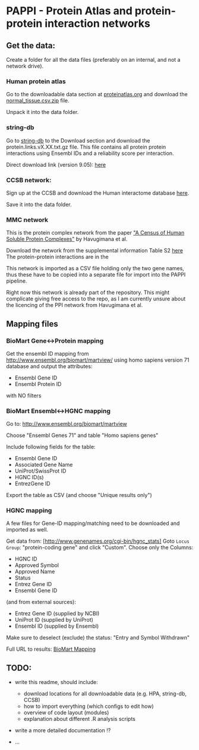 PAPPI - Protein Atlas and protein-protein interaction networks
==============================================================

Get the data:
----------

Create a folder for all the data files (preferably on an internal, and not a network drive).


### Human protein atlas

Go to the downloadable data section at [proteinatlas.org](http://www.proteinatlas.org/about/download)
and download the [normal_tissue.csv.zip](http://www.proteinatlas.org/download/normal_tissue.csv.zip) file.

Unpack it into the data folder.


### string-db

Go to [string-db](http://string-db.org/) to the Download section
and download the protein.links.vX.XX.txt.gz file. This file contains all protein protein
interactions using Ensembl IDs and a reliability score per interaction.

Direct download link (version 9.05): [here](http://string-db.org/newstring_download/protein.links.v9.05.txt.gz)


### CCSB network:

Sign up at the CCSB and download the Human interactome database [here](http://interactome.dfci.harvard.edu/H_sapiens/).

Save it into the data folder.


### MMC network

This is the protein complex network from the paper ["A Census of Human Soluble Protein Complexes"](http://www.cell.com/abstract/S0092-8674(12)01006-9)
by Havugimana et al. 

Download the network from the supplemental information Table S2 [here](http://www.sciencedirect.com/science/article/pii/S0092867412010069)
The protein-protein interactions are in the 

This network is imported as a CSV file holding only the two gene names, thus these have to be copied
into a separate file for import into the PAPPI pipeline.

Right now this network is already part of the repository. This might complicate giving free access to the
repo, as I am currently unsure about the licencing of the PPI network from Havugimana et al.



Mapping files
-------------

### BioMart Gene<->Protein mapping

Get the ensembl ID mapping from
http://www.ensembl.org/biomart/martview/
using homo sapiens version 71 database and output the attributes:

- Ensembl Gene ID
- Ensembl Protein ID

with NO filters


### BioMart Ensembl<->HGNC mapping
Go to: http://www.ensembl.org/biomart/martview

Choose "Ensembl Genes 71" and table "Homo sapiens genes"

Include following fields for the table:

- Ensembl Gene ID
- Associated Gene Name
- UniProt/SwissProt ID
- HGNC ID(s)
- EntrezGene ID

Export the table as CSV (and choose "Unique results only")


### HGNC mapping

A few files for Gene-ID mapping/matching need to be downloaded and imported as well.

Get data from: [http://www.genenames.org/cgi-bin/hgnc_stats]
Goto `Locus Group`: "protein-coding gene" and click "Custom".
Choose only the Columns:

- HGNC ID
- Approved Symbol
- Approved Name
- Status
- Entrez Gene ID
- Ensembl Gene ID

(and from external sources):

- Entrez Gene ID (supplied by NCBI)
- UniProt ID (supplied by UniProt)
- Ensembl ID (supplied by Ensembl)

Make sure to deselect (exclude) the status: "Entry and Symbol Withdrawn"

Full URL to results:
[BioMart Mapping](http://www.genenames.org/cgi-bin/hgnc_downloads?col=gd_hgnc_id&col=gd_app_sym&col=gd_app_name&col=gd_status&col=gd_pub_eg_id&col=gd_pub_ensembl_id&col=md_eg_id&col=md_prot_id&col=md_ensembl_id&status=Approved&status_opt=2&where=%28%28gd_pub_chrom_map+not+like+%27%25patch%25%27+and+gd_pub_chrom_map+not+like+%27%25ALT_REF%25%27%29+or+gd_pub_chrom_map+IS+NULL%29+and+gd_locus_type+%3D+%27gene+with+protein+product%27&order_by=gd_hgnc_id&format=text&limit=&submit=submit)

  

TODO:
-----

- write this readme, should include:
	+ download locations for all downloadable data (e.g. HPA, string-db, CCSB)
	+ how to import everything (which configs to edit how)
	+ overview of code layout (modules)
	+ explanation about different .R analysis scripts
	
- write a more detailed documentation !?
- ...

